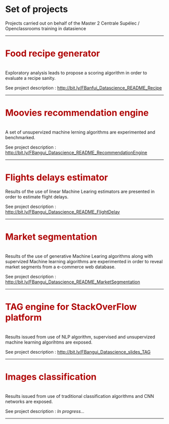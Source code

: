 # Set of projects 
Projects carried out on behalf of the Master 2 Centrale Supélec / Openclassrooms training in datasience
<hr>

## <h1><font color='blus'>Food recipe generator</font></h1>
<br>
Exploratory analysis leads to propose a scoring algorithm in order to evaluate a recipe sanity. 
<br>

See project description : <a href="URL">http://bit.ly/FBanfui_Datascience_README_Recipe</a>
<hr>

## <h1><font color='blus'>Moovies recommendation engine</font></h1>
<br>
A set of unsupervized machine lerning algorithms are experimented and benchmarked.
<br>

See project description : <a href="URL">http://bit.ly/FBangui_Datascience_README_RecommendationEngine</a>
<hr>

## <h1><font color='blus'>Flights delays estimator</font></h1>

Results of the use of linear Machine Learing estimators are presented in order to estimate flight delays.
<br>

See project description :  <a href="URL">http://bit.ly/FBangui_Datascience_README_FlightDelay</a>
<hr>

## <h1><font color='blus'>Market segmentation</font></h1>
<br>
Results of the use of generative Machine Learing algorithms along with supervized Machine learning algorithms are experimented in order to reveal market segments from a e-commerce web database.
<br>

See project description : <a href="URL">http://bit.ly/FBangui_Datascience_README_MarketSegmentation</a>
<hr>

## <h1><font color='blus'>TAG engine for StackOverFlow platform</font></h1>
<br>
Results issued from use of NLP algorithm, supervised and unsupervized machine learning algorihtms are exposed.
<br>

See project description : <a href="URL">http://bit.ly/FBangui_Datascience_slides_TAG</a>
<hr>

## <h1><font color='blus'>Images classification</font></h1>
<br>
Results issued from use of traditional classification algorithms and CNN networks are exposed.
<br>

See project description : *In progress...*
<hr>
